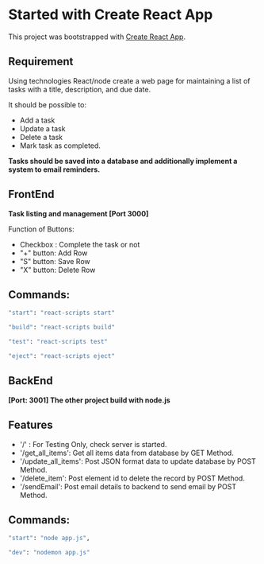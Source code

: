 # Started with Create React App

This project was bootstrapped with [Create React App](https://github.com/facebook/create-react-app).

## Requirement
Using technologies React/node create a web page for maintaining a list of tasks with a title, description, and due date.

It should be possible to:
- Add a task
- Update a task
- Delete a task
- Mark task as completed.

**Tasks should be saved into a database and additionally implement a system to email reminders.**

## FrontEnd

**Task listing and management [Port 3000]**

Function of Buttons:
- Checkbox : Complete the task or not
- "+" button: Add Row
- "S" button: Save Row
- "X" button: Delete Row

## Commands:
```sh
"start": "react-scripts start"

"build": "react-scripts build"

"test": "react-scripts test"

"eject": "react-scripts eject"
```

## BackEnd
**[Port: 3001] The other project build with node.js**

## Features
- '/' : For Testing Only, check server is started.
- '/get_all_items': Get all items data from database by GET Method.
- '/update_all_items': Post JSON format data to update database by POST Method.
- '/delete_item': Post element id to delete the record by POST Method.
- '/sendEmail': Post email details to backend to send email by POST Method.

## Commands:
```sh
"start": "node app.js",

"dev": "nodemon app.js"
```
